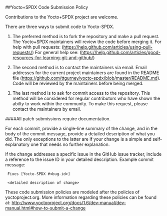 ##Yocto+SPDX Code Submission Policy

Contributions to the Yocto+SPDX project are welcome.  

There are three ways to submit code to Yocto-SPDX.

1. The preferred method is to fork the repository and make a pull request.  The
Yocto+SPDX maintainers will review the code before merging it. For help with
pull requests: (https://help.github.com/articles/using-pull-requests/) For
general help see:
(https://help.github.com/articles/good-resources-for-learning-git-and-github/)

2. The second method is to contact the maintainers via email.  Email addresses
for the current project maintainers are found in the README file
(https://github.com/ttgurney/yocto-spdx/blob/master/README.md).  Code will be
reviewed by the maintainers before being merged. 

3. The last method is to ask for commit access to the repository. This method
will be considered for regular contributors who have shown the abilty to work
within the community. To make this request, please contact the maintainers by
email.

####All patch submissions require documentation.

For each commit, provide a single-line summary of the change, and in the body
of the commit message, provide a detailed description of what you did. The only
exceptions to the latter are if your change is a simple and self-explanatory
one that needs no further explanation.

If the change addresses a specific issue in the GitHub issue tracker, include a
reference to the issue ID in your detailed description.  Example commit
message:

     Fixes [Yocto-SPDX #<bug-id>]

     <detailed description of change>


These code submission policies are modeled after the policies of
yoctoproject.org.  More information regarding these policies can be found at:
http://www.yoctoproject.org/docs/1.6/dev-manual/dev-manual.html#how-to-submit-a-change


